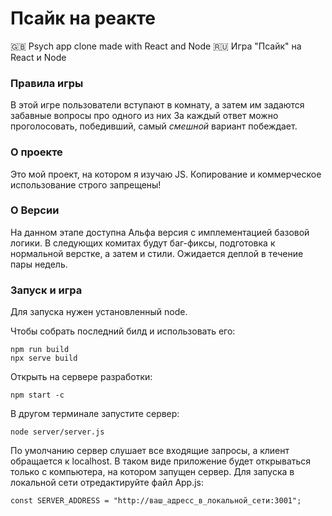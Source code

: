 # Псайк на реакте

🇬🇧 Psych app clone made with React and Node
🇷🇺 Игра "Псайк" на React и Node

### Правила игры

В этой игре пользователи вступают в комнату, а затем им задаются забавные вопросы про одного из них
За каждый ответ можно проголосовать, победивший, самый *смешной* вариант побеждает.

### О проекте

Это мой проект, на котором я изучаю JS. Копирование и коммерческое использование строго запрещены!

### О Версии

На данном этапе доступна Альфа версия с имплементацией базовой логики. В следующих комитах будут 
баг-фиксы, подготовка к нормальной верстке, а затем и стили. Ожидается деплой в течение пары недель.

### Запуск и игра
Для запуска нужен установленный node.

Чтобы собрать последний билд и использовать его:
```
npm run build
npx serve build
```

Открыть на сервере разработки:
```
npm start -c
```

В другом терминале запустите сервер:
```
node server/server.js
```

По умолчанию сервер слушает все входящие запросы, а клиент обращается к localhost. В таком виде
приложение будет открываться только с компьютера, на котором запущен сервер. Для запуска в локальной сети
отредактируйте файл App.js:
```
const SERVER_ADDRESS = "http://ваш_адресс_в_локальной_сети:3001";
```
